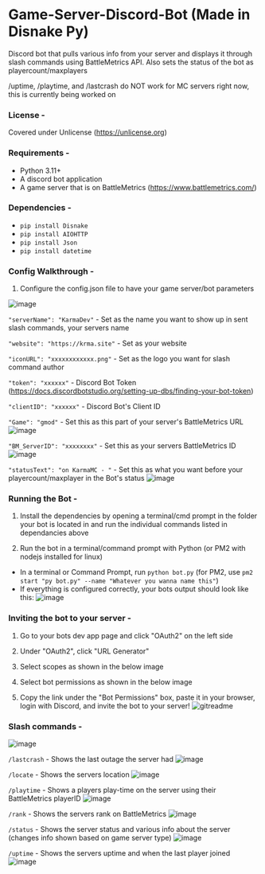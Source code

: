# Game-Server-Discord-Bot (Made in Disnake Py)
Discord bot that pulls various info from your server and displays it through slash commands using BattleMetrics API. Also sets the status of the bot as playercount/maxplayers

/uptime, /playtime, and /lastcrash do NOT work for MC servers right now, this is currently being worked on

### **License -**
Covered under Unlicense (https://unlicense.org)

### **Requirements -** 
- Python 3.11+
- A discord bot application
- A game server that is on BattleMetrics (https://www.battlemetrics.com/)

### **Dependencies -**
- ```pip install Disnake```
- ```pip install AIOHTTP```
- ```pip install Json```
- ```pip install datetime```

### **Config Walkthrough -**
1. Configure the config.json file to have your game server/bot parameters

![image](https://user-images.githubusercontent.com/107073565/216780462-b323101c-51d2-4922-9b07-d535e7a4f921.png)

```"serverName": "KarmaDev"``` - Set as the name you want to show up in sent slash commands, your servers name

```"website": "https://krma.site"``` - Set as your website

```"iconURL": "xxxxxxxxxxxx.png"``` - Set as the logo you want for slash command author

```"token": "xxxxxx"``` - Discord Bot Token (https://docs.discordbotstudio.org/setting-up-dbs/finding-your-bot-token)

```"clientID": "xxxxxx"``` - Discord Bot's Client ID

```"Game": "gmod"``` - Set this as this part of your server's BattleMetrics URL
![image](https://user-images.githubusercontent.com/107073565/216780645-26b57906-073c-402e-b2e0-cb7045a4f193.png)

```"BM_ServerID": "xxxxxxxx"``` - Set this as your servers BattleMetrics ID
![image](https://user-images.githubusercontent.com/107073565/216780694-0e730e79-0e20-4e24-8cd2-11e6eaa573cf.png)

```"statusText": "on KarmaMC - "``` - Set this as what you want before your playercount/maxplayer in the Bot's status
![image](https://user-images.githubusercontent.com/107073565/216780801-fef91ba5-7cd5-449c-93c1-e102c10ecee7.png)


### **Running the Bot -**

1. Install the dependencies by opening a terminal/cmd prompt in the folder your bot is located in and run the individual commands listed in dependancies above

2. Run the bot in a terminal/command prompt with Python (or PM2 with nodejs installed for linux)
- In a terminal or Command Prompt, run 
```python bot.py``` (for PM2, use ```pm2 start "py bot.py" --name "Whatever you wanna name this"```)
- If everything is configured correctly, your bots output should look like this:
![image](https://user-images.githubusercontent.com/107073565/216780817-6aa48e55-d96b-4e39-8e26-4b025e8af1e5.png)


### **Inviting the bot to your server -**

1. Go to your bots dev app page and click "OAuth2" on the left side

2. Under "OAuth2", click "URL Generator"

3. Select scopes as shown in the below image

4. Select bot permissions as shown in the below image

5. Copy the link under the "Bot Permissions" box, paste it in your browser, login with Discord, and invite the bot to your server!
![gitreadme](https://user-images.githubusercontent.com/107073565/213134525-ff29f242-25c8-4e29-ac7c-f348674a7053.png)



### **Slash commands -**

![image](https://user-images.githubusercontent.com/107073565/217389758-76ab54e9-5b6f-4c98-8a33-6c2d334c2b4f.png)

```/lastcrash``` - Shows the last outage the server had
![image](https://user-images.githubusercontent.com/107073565/217389818-90eb29d3-447a-40c2-9256-7c2f4e8d18e8.png)

```/locate``` - Shows the servers location
![image](https://user-images.githubusercontent.com/107073565/217389864-df745407-1ba5-40b0-be48-9a738fef7a90.png)

```/playtime``` - Shows a players play-time on the server using their BattleMetrics playerID
![image](https://user-images.githubusercontent.com/107073565/217390068-324dfd49-ce63-44c8-a9e7-71f05be90c0e.png)

```/rank``` - Shows the servers rank on BattleMetrics
![image](https://user-images.githubusercontent.com/107073565/217390134-502277d3-79bd-44eb-9abd-4d1c27e7a734.png)

```/status``` - Shows the server status and various info about the server (changes info shown based on game server type)
![image](https://user-images.githubusercontent.com/107073565/217390198-43813733-f662-49da-a01f-e9022d7c3f57.png)

```/uptime``` - Shows the servers uptime and when the last player joined
![image](https://user-images.githubusercontent.com/107073565/217390290-b69f21a2-834a-488c-b61e-19594344e060.png)








